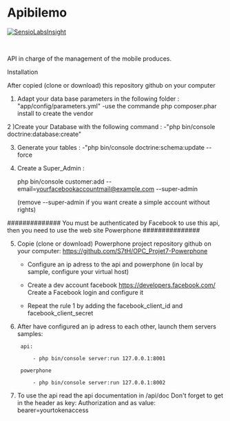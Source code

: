 <h1>Apibilemo</h1>

[![SensioLabsInsight](https://insight.sensiolabs.com/projects/d4c45487-6807-4567-b53d-3fb5655a51d5/big.png)](https://insight.sensiolabs.com/projects/d4c45487-6807-4567-b53d-3fb5655a51d5)


<br/>

API in charge of the management of the mobile produces.

Installation

After copied (clone or download) this repository github on your computer

1) Adapt your data base parameters in the following folder :        "app/config/parameters.yml"
    -use the commande php composer.phar install to create the vendor
    
2 )Create your Database with the following command : 
    -"php bin/console doctrine:database:create"

3) Generate your tables : 
    -"php bin/console doctrine:schema:update --force

4) Create a Super_Admin :

    php bin/console customer:add  --email=yourfacebookaccountmail@example.com --super-admin

    (remove --super-admin if you want create a simple account without rights)


############## You must be authenticated by Facebook to use this api, then you need to use the web site Powerphone ###############


5) Copie (clone or download) Powerphone project repository github on your computer:
    https://github.com/S7tH/OPC_Projet7-Powerphone

    - Configure an ip adress to the api and powerphone (in local by sample, configure your virtual host)

    - Create a dev account facebook
        https://developers.facebook.com/
        Create a Facebook login and configure it

    - Repeat the rule 1 by adding the facebook_client_id and facebook_client_secret


6) After have configured an ip adress to each other, launch them servers
    samples:

        api:

            - php bin/console server:run 127.0.0.1:8001

        powerphone

            - php bin/console server:run 127.0.0.1:8002

7) To use the api read the api documentation in /api/doc
    Don't forget to get in the header as key: Authorization and as value: bearer=yourtokenaccess


